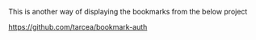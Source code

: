 This is another way of displaying the bookmarks from the below project

https://github.com/tarcea/bookmark-auth
